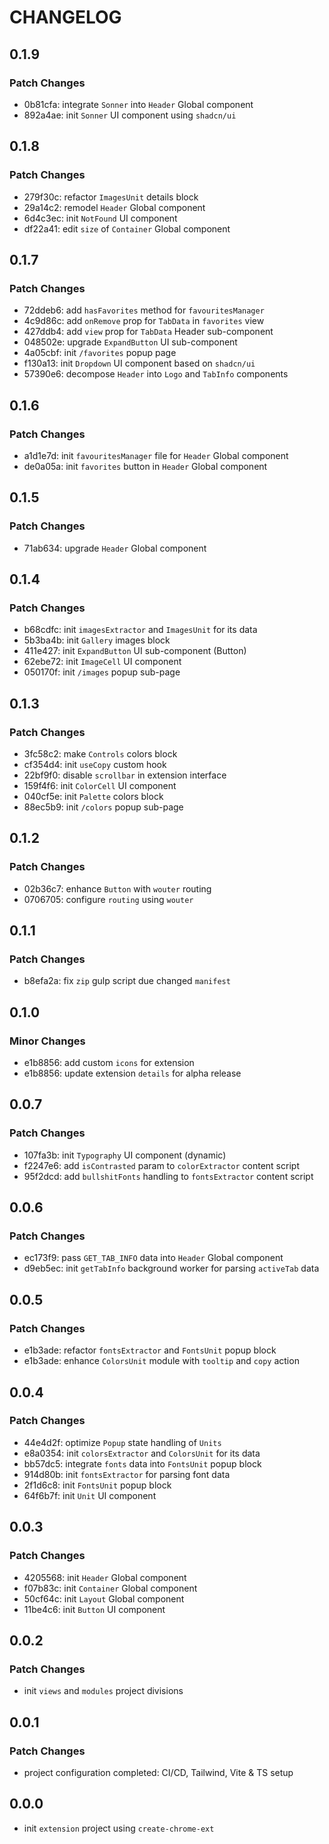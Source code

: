 # CHANGELOG

## 0.1.9

### Patch Changes

- 0b81cfa: integrate `Sonner` into `Header` Global component
- 892a4ae: init `Sonner` UI component using `shadcn/ui`

## 0.1.8

### Patch Changes

- 279f30c: refactor `ImagesUnit` details block
- 29a14c2: remodel `Header` Global component
- 6d4c3ec: init `NotFound` UI component
- df22a41: edit `size` of `Container` Global component

## 0.1.7

### Patch Changes

- 72ddeb6: add `hasFavorites` method for `favouritesManager`
- 4c9d86c: add `onRemove` prop for `TabData` in `favorites` view
- 427ddb4: add `view` prop for `TabData` Header sub-component
- 048502e: upgrade `ExpandButton` UI sub-component
- 4a05cbf: init `/favorites` popup page
- f130a13: init `Dropdown` UI component based on `shadcn/ui`
- 57390e6: decompose `Header` into `Logo` and `TabInfo` components

## 0.1.6

### Patch Changes

- a1d1e7d: init `favouritesManager` file for `Header` Global component
- de0a05a: init `favorites` button in `Header` Global component

## 0.1.5

### Patch Changes

- 71ab634: upgrade `Header` Global component

## 0.1.4

### Patch Changes

- b68cdfc: init `imagesExtractor` and `ImagesUnit` for its data
- 5b3ba4b: init `Gallery` images block
- 411e427: init `ExpandButton` UI sub-component (Button)
- 62ebe72: init `ImageCell` UI component
- 050170f: init `/images` popup sub-page

## 0.1.3

### Patch Changes

- 3fc58c2: make `Controls` colors block
- cf354d4: init `useCopy` custom hook
- 22bf9f0: disable `scrollbar` in extension interface
- 159f4f6: init `ColorCell` UI component
- 040cf5e: init `Palette` colors block
- 88ec5b9: init `/colors` popup sub-page

## 0.1.2

### Patch Changes

- 02b36c7: enhance `Button` with `wouter` routing
- 0706705: configure `routing` using `wouter`

## 0.1.1

### Patch Changes

- b8efa2a: fix `zip` gulp script due changed `manifest`

## 0.1.0

### Minor Changes

- e1b8856: add custom `icons` for extension
- e1b8856: update extension `details` for alpha release

## 0.0.7

### Patch Changes

- 107fa3b: init `Typography` UI component (dynamic)
- f2247e6: add `isContrasted` param to `colorExtractor` content script
- 95f2dcd: add `bullshitFonts` handling to `fontsExtractor` content script

## 0.0.6

### Patch Changes

- ec173f9: pass `GET_TAB_INFO` data into `Header` Global component
- d9eb5ec: init `getTabInfo` background worker for parsing `activeTab` data

## 0.0.5

### Patch Changes

- e1b3ade: refactor `fontsExtractor` and `FontsUnit` popup block
- e1b3ade: enhance `ColorsUnit` module with `tooltip` and `copy` action

## 0.0.4

### Patch Changes

- 44e4d2f: optimize `Popup` state handling of `Units`
- e8a0354: init `colorsExtractor` and `ColorsUnit` for its data
- bb57dc5: integrate `fonts` data into `FontsUnit` popup block
- 914d80b: init `fontsExtractor` for parsing font data
- 2f1d6c8: init `FontsUnit` popup block
- 64f6b7f: init `Unit` UI component

## 0.0.3

### Patch Changes

- 4205568: init `Header` Global component
- f07b83c: init `Container` Global component
- 50cf64c: init `Layout` Global component
- 11be4c6: init `Button` UI component

## 0.0.2

### Patch Changes

- init `views` and `modules` project divisions

## 0.0.1

### Patch Changes

- project configuration completed: CI/CD, Tailwind, Vite & TS setup

## 0.0.0

- init `extension` project using `create-chrome-ext`
